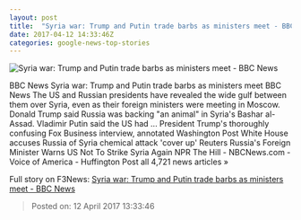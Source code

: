 ```yaml
---
layout: post
title:  "Syria war: Trump and Putin trade barbs as ministers meet - BBC News"
date: 2017-04-12 14:33:46Z
categories: google-news-top-stories
---
```


![Syria war: Trump and Putin trade barbs as ministers meet - BBC News](https://ichef.bbci.co.uk/news/1024/cpsprodpb/E9DF/production/_95617895_mediaitem95617894.jpg)

BBC News Syria war: Trump and Putin trade barbs as ministers meet BBC News The US and Russian presidents have revealed the wide gulf between them over Syria, even as their foreign ministers were meeting in Moscow. Donald Trump said Russia was backing "an animal" in Syria's Bashar al-Assad. Vladimir Putin said the US had ... President Trump's thoroughly confusing Fox Business interview, annotated Washington Post White House accuses Russia of Syria chemical attack 'cover up' Reuters Russia's Foreign Minister Warns US Not To Strike Syria Again NPR The Hill - NBCNews.com - Voice of America - Huffington Post all 4,721 news articles »


Full story on F3News: [Syria war: Trump and Putin trade barbs as ministers meet - BBC News](http://www.f3nws.com/n/QaCNEC)

> Posted on: 12 April 2017 13:33:46
